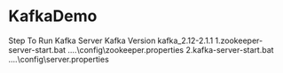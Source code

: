 # KafkaDemo
Step To Run Kafka Server
Kafka Version kafka_2.12-2.1.1
1.zookeeper-server-start.bat ..\..\config\zookeeper.properties
2.kafka-server-start.bat ..\..\config\server.properties

